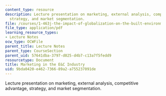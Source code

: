 ```yaml
---
content_type: resource
description: Lecture presentation on marketing, external analysis, competitive advantage,
  strategy, and market segmentation.
file: /courses/1-463j-the-impact-of-globalization-on-the-built-environment-fall-2009/9bda0420e462736689a2a755237091de_MIT1_463JF09_lec05.pdf
file_type: application/pdf
learning_resource_types:
- Lecture Notes
ocw_type: OCWFile
parent_title: Lecture Notes
parent_type: CourseSection
parent_uid: 57641dba-3797-d025-d4b7-c13a7f5fedd9
resourcetype: Document
title: Marketing in the E&C Industry
uid: 9bda0420-e462-7366-89a2-a755237091de
---
```

Lecture presentation on marketing, external analysis, competitive advantage, strategy, and market segmentation.

